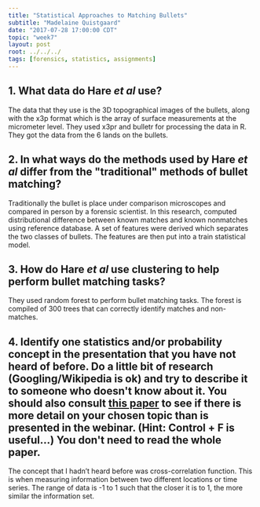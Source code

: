 ```yaml
---
title: "Statistical Approaches to Matching Bullets"
subtitle: "Madelaine Quistgaard"
date: "2017-07-28 17:00:00 CDT"
topic: "week7"
layout: post
root: ../../../
tags: [forensics, statistics, assignments]
---
```


## 1. What data do Hare *et al* use? 

The data that they use is the 3D topographical images of the bullets, along with the x3p format which is the array of surface measurements at the micrometer level. They used x3pr and bulletr for processing the data in R. They got the data from the 6 lands on the bullets. 

## 2. In what ways do the methods used by Hare *et al* differ from the "traditional" methods of bullet matching? 

Traditionally the bullet is place under comparison microscopes and compared in person by a forensic scientist. In this research, computed distributional difference between known matches and known nonmatches using reference database. A set of features were derived which separates the two classes of bullets. The features are then put into a train statistical model. 

## 3. How do Hare *et al* use **clustering** to help perform bullet matching tasks? 

They used random forest to perform bullet matching tasks. The forest is compiled of 300 trees that can correctly identify matches and non-matches.

## 4. Identify one statistics and/or probability concept in the presentation that you have not heard of before. Do a little bit of research (Googling/Wikipedia is ok) and try to describe it to someone who doesn't know about it. You should also consult [this paper](bulletmatchingpaper.pdf) to see if there is more detail on your chosen topic than is presented in the webinar. (Hint: Control + F is useful...) You **don't need** to read the whole paper.

The concept that I hadn’t heard before was cross-correlation function. This is when measuring information between two different locations or time series. The range of data is -1 to 1 such that the closer it is to 1, the more similar the information set. 
